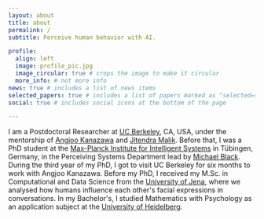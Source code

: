 ```yaml
---
layout: about
title: about
permalink: /
subtitle: Perceive human behavior with AI.

profile:
  align: left
  image: profile_pic.jpg
  image_circular: true # crops the image to make it circular
  more_info: # not more info
news: true # includes a list of news items
selected_papers: true # includes a list of papers marked as "selected={true}"
social: true # includes social icons at the bottom of the page

---
```

I am a Postdoctoral Researcher at [UC Berkeley](https://bair.berkeley.edu/), CA, USA, under the mentorship of [Angjoo Kanazawa](https://people.eecs.berkeley.edu/~kanazawa/) and [Jitendra Malik](http://people.eecs.berkeley.edu/~malik/). Before that, I was a PhD student at the [Max-Planck Institute for Intelligent Systems](https://is.mpg.de/) in Tübingen, Germany, in the Perceiving Systems Department lead by [Michael Black](https://ps.is.mpg.de/person/black). During the third year of my PhD, I got to visit UC Berkeley for six months to work with Angjoo Kanazawa. Before my PhD, I received my M.Sc. in Computational and Data Science from the [University of Jena](https://www.uni-jena.de/), where we analysed how humans influence each other's facial expressions in conversations. In my Bachelor's, I studied Mathematics with Psychology as an application subject at the [University of Heidelberg](https://www.uni-heidelberg.de/de).